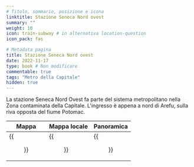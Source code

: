 ```yaml
---
# Titolo, sommario, posizione e icona
linktitle: Stazione Seneca Nord ovest
summary: ""
weight: 10
icon: train-subway # in alternativa location-question
icon_pack: fas

# Metadata pagina
title: Stazione Seneca Nord ovest
date: 2022-11-17
type: book # Non modificare
commentable: true
tags: "Metro della Capitale"
hidden: true
---
```




La stazione Seneca Nord Ovest fa parte del sistema metropolitano nella Zona contaminata della Capitale. L'ingresso è appena a nord di Arefu, sulla riva opposta del fiume Potomac.

| Mappa | Mappa locale | Panoramica |
| ----- | ------------ | ---------- |
| {{<figure src="NW_Seneca_Station_loc.webp">}}  | {{<figure src="Northwest_Seneca_Station_loc.webp">}}  |  {{<figure src="Northwest_Seneca_Station_interior.webp">}} |